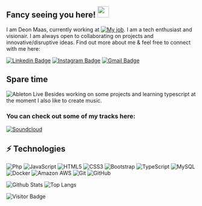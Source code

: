 
## Fancy seeing you here! <img src="https://raw.githubusercontent.com/aemmadi/aemmadi/master/wave.gif" width="30px">


I am Deon Maas, currently working at [![My job](https://img.shields.io/badge/My%20job-freshportal-success?style=flat-square&logo=microgenetics&logoColor=white)](https://www.freshportal.com/). I am a tech enthusiast and visionair. I am always open to collaborating on projects and innovative/disruptive ideas. Find out more about me & feel free to connect with me here:

[![Linkedin Badge](https://img.shields.io/badge/-deonmaas-blue?style=flat-square&logo=Linkedin&logoColor=white&link=https://www.linkedin.com/in/deonmaas/)](https://www.linkedin.com/in/deonmaas/)
[![Instagram Badge](https://img.shields.io/badge/-diondaze-purple?style=flat-square&logo=instagram&logoColor=white&link=https://instagram.com/diondaze/)](https://instagram.com/diondaze)
[![Gmail Badge](https://img.shields.io/badge/-diondaze@gmail.com-c14438?style=flat-square&logo=Gmail&logoColor=white&link=mailto:diondaze@gmail.com)](mailto:diondaze@gmail.com)

## Spare time

![Ableton Live](https://img.shields.io/badge/-Ableton%20Live-black?style=flat-square&logo=ableton-live) 
Besides working on some projects and learning typescript at the moment I also like to create music.

### You can check out some of my tracks here: 

[![Soundcloud](https://img.shields.io/badge/-Soundcloud-black?style=flat-square&logo=soundcloud)](https://www.soundcloud.com/accordeon/)


## ⚡ Technologies

![Php](https://img.shields.io/badge/-Php-black?style=flat-square&logo=php)
![JavaScript](https://img.shields.io/badge/-JavaScript-black?style=flat-square&logo=javascript)
![HTML5](https://img.shields.io/badge/-HTML5-E34F26?style=flat-square&logo=html5&logoColor=white)
![CSS3](https://img.shields.io/badge/-CSS3-1572B6?style=flat-square&logo=css3)
![Bootstrap](https://img.shields.io/badge/-Bootstrap-563D7C?style=flat-square&logo=bootstrap)
![TypeScript](https://img.shields.io/badge/-TypeScript-007ACC?style=flat-square&logo=typescript)
![MySQL](https://img.shields.io/badge/-MySQL-black?style=flat-square&logo=mysql)
![Docker](https://img.shields.io/badge/-Docker-black?style=flat-square&logo=docker)
![Amazon AWS](https://img.shields.io/badge/Amazon%20AWS-232F3E?style=flat-square&logo=amazon-aws)
![Git](https://img.shields.io/badge/-Git-black?style=flat-square&logo=git)
![GitHub](https://img.shields.io/badge/-GitHub-181717?style=flat-square&logo=github)

![Github Stats](https://github-readme-stats.vercel.app/api?username=deonmaas&count_private=true&show_icons=true&include_all_commits=true)
![Top Langs](https://github-readme-stats.vercel.app/api/top-langs/?username=deonmaas&hide=TeX&layout=compact)

![Visitor Badge](https://visitor-badge.laobi.icu/badge?page_id=deonmaas)
